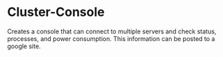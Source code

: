 # Cluster-Console
Creates a console that can connect to multiple servers and check status, processes, and power consumption. This information can be posted to a google site.

